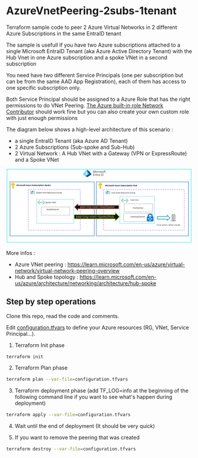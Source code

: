 # AzureVnetPeering-2subs-1tenant

Terraform sample code to peer 2 Azure Virtual Networks in 2 different Azure Subscriptions in the same EntraID tenant

The sample is usefull If you have two Azure subscriptions attached to a single Microsoft EntraID Tenant (aka Azure Active Directory Tenant) with the Hub Vnet in one Azure subscription and a spoke VNet in a second subscription

You need have two different Service Principals (one per subscription but can be from the same AAD App Registration), each of them has access to one specific subscription only.

Both Service Principal should be assigned to a Azure Role that has the right permissions to do VNet Peering. [The Azure built-in role Network Contributor](https://learn.microsoft.com/en-us/azure/role-based-access-control/built-in-roles/networking#network-contributor) should work fine but you can also create your own custom role with just enough permissions

The diagram below shows a high-level architecture of this scenario :
 - a single EntraID Tenant (aka Azure AD Tenant)
 - 2 Azure Subscriptions (Sub-spoke and Sub-Hub)
 - 2 Virtual Network : A Hub VNet with a Gateway (VPN or ExpressRoute) and a Spoke VNet

<img width='800' src='./images/Peering2Vnet2Sub1tenant.png'/> 

More infos :
- Azure VNet peering : https://learn.microsoft.com/en-us/azure/virtual-network/virtual-network-peering-overview
- Hub and Spoke topology : https://learn.microsoft.com/en-us/azure/architecture/networking/architecture/hub-spoke 


## Step by step operations

Clone this repo, read the code and comments. 

Edit [configuration.tfvars](configuration.tfvars) to define your Azure resources (RG, VNet, Service Principal...).

1. Terraform Init phase  

```bash
terraform init
```

2. Terraform Plan phase

```bash
terraform plan --var-file=configuration.tfvars
```

3. Terraform deployment phase (add TF_LOG=info at the beginning of the following command line if you want to see what's happen during deployment)

```bash
terraform apply --var-file=configuration.tfvars
```

4. Wait until the end of deployment (It should be very quick)

5. If you want to remove the peering that was created

```bash
terraform destroy --var-file=configuration.tfvars
```
